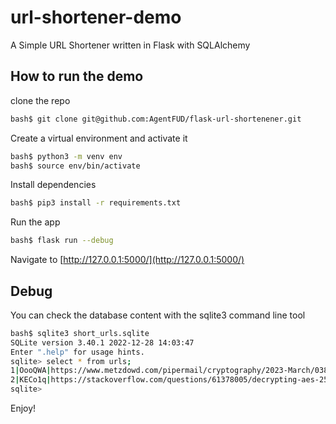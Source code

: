 # url-shortener-demo
A Simple URL Shortener written in Flask with SQLAlchemy

## How to run the demo ##

clone the repo

```bash
bash$ git clone git@github.com:AgentFUD/flask-url-shortenener.git
```

Create a virtual environment and activate it
```bash
bash$ python3 -m venv env
bash$ source env/bin/activate
```

Install dependencies
```bash
bash$ pip3 install -r requirements.txt
```

Run the app
```bash
bash$ flask run --debug
```

Navigate to [http://127.0.0.1:5000/](http://127.0.0.1:5000/)

## Debug ##
You can check the database content with the sqlite3 command line tool

```bash
bash$ sqlite3 short_urls.sqlite 
SQLite version 3.40.1 2022-12-28 14:03:47
Enter ".help" for usage hints.
sqlite> select * from urls;
1|OooQWA|https://www.metzdowd.com/pipermail/cryptography/2023-March/038128.html
2|KECo1q|https://stackoverflow.com/questions/61378005/decrypting-aes-256-cbc-cipher-with-a-passcode-built-using-pbkdf2-in-python
sqlite> 
```
Enjoy!